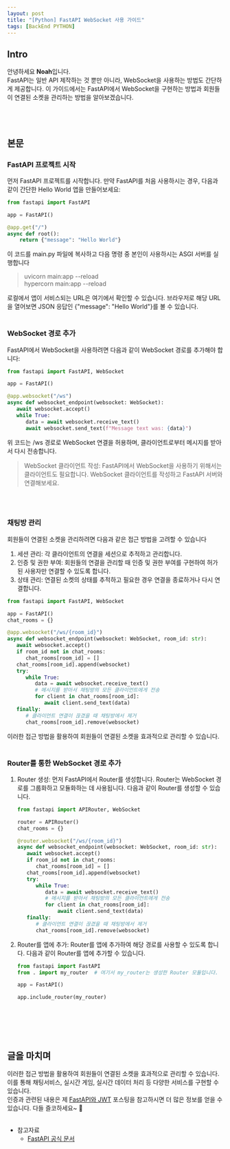 ```yaml
---
layout: post
title: "[Python] FastAPI WebSocket 사용 가이드"
tags: [BackEnd PYTHON]
---
```


## Intro
안녕하세요 **Noah**입니다.<br/>
FastAPI는 일반 API 제작하는 것 뿐만 아니라, WebSocket을 사용하는 방법도 간단하게 제공합니다.
이 가이드에서는 FastAPI에서 WebSocket을 구현하는 방법과 회원들이 연결된 소켓을 관리하는 방법을 알아보겠습니다.
<br/><br/><br/><br/>

## 본문
### FastAPI 프로젝트 시작
먼저 FastAPI 프로젝트를 시작합니다. 만약 FastAPI를 처음 사용하시는 경우, 다음과 같이 간단한 Hello World 앱을 만들어보세요:

```Python
from fastapi import FastAPI

app = FastAPI()

@app.get("/")
async def root():
    return {"message": "Hello World"}
```

이 코드를 main.py 파일에 복사하고 다음 명령 중 본인이 사용하시는 ASGI 서버를 실행합니다
> uvicorn main:app --reload <br/>
> hypercorn main:app --reload

로컬에서 앱이 서비스되는 URL은 여기에서 확인할 수 있습니다. 브라우저로 해당 URL을 열어보면 JSON 응답인 {"message": "Hello World"}를 볼 수 있습니다.
<br/><br/>

### WebSocket 경로 추가
FastAPI에서 WebSocket을 사용하려면 다음과 같이 WebSocket 경로를 추가해야 합니다:
```Python
from fastapi import FastAPI, WebSocket

app = FastAPI()

@app.websocket("/ws")
async def websocket_endpoint(websocket: WebSocket):
   await websocket.accept()
   while True:
      data = await websocket.receive_text()
      await websocket.send_text(f"Message text was: {data}")
```
위 코드는 /ws 경로로 WebSocket 연결을 허용하며, 클라이언트로부터 메시지를 받아서 다시 전송합니다.
> WebSocket 클라이언트 작성: FastAPI에서 WebSocket을 사용하기 위해서는 클라이언트도 필요합니다. WebSocket 클라이언트를 작성하고 FastAPI 서버와 연결해보세요.

<br/><br/>

### 채팅방 관리
회원들이 연결된 소켓을 관리하려면 다음과 같은 접근 방법을 고려할 수 있습니다
1. 세션 관리: 각 클라이언트의 연결을 세션으로 추적하고 관리합니다.
2. 인증 및 권한 부여: 회원들의 연결을 관리할 때 인증 및 권한 부여를 구현하여 허가된 사용자만 연결할 수 있도록 합니다.
3. 상태 관리: 연결된 소켓의 상태를 추적하고 필요한 경우 연결을 종료하거나 다시 연결합니다.
```python
from fastapi import FastAPI, WebSocket

app = FastAPI()
chat_rooms = {}

@app.websocket("/ws/{room_id}")
async def websocket_endpoint(websocket: WebSocket, room_id: str):
   await websocket.accept()
   if room_id not in chat_rooms:
      chat_rooms[room_id] = []
   chat_rooms[room_id].append(websocket)
   try:
      while True:
         data = await websocket.receive_text()
         # 메시지를 받아서 채팅방의 모든 클라이언트에게 전송
         for client in chat_rooms[room_id]:
            await client.send_text(data)
   finally:
      # 클라이언트 연결이 끊겼을 때 채팅방에서 제거
      chat_rooms[room_id].remove(websocket)
```
이러한 접근 방법을 활용하여 회원들이 연결된 소켓을 효과적으로 관리할 수 있습니다.
<br/><br/>

### Router를 통한 WebSocket 경로 추가
1. Router 생성:
   먼저 FastAPI에서 Router를 생성합니다. Router는 WebSocket 경로를 그룹화하고 모듈화하는 데 사용됩니다. 다음과 같이 Router를 생성할 수 있습니다.
   ```Python
   from fastapi import APIRouter, WebSocket
   
   router = APIRouter()
   chat_rooms = {}

   @router.websocket("/ws/{room_id}")
   async def websocket_endpoint(websocket: WebSocket, room_id: str):
      await websocket.accept()
      if room_id not in chat_rooms:
         chat_rooms[room_id] = []
      chat_rooms[room_id].append(websocket)
      try:
         while True:
            data = await websocket.receive_text()
            # 메시지를 받아서 채팅방의 모든 클라이언트에게 전송
            for client in chat_rooms[room_id]:
                await client.send_text(data)
      finally:
         # 클라이언트 연결이 끊겼을 때 채팅방에서 제거
         chat_rooms[room_id].remove(websocket)
   ```

2. Router를 앱에 추가:
   Router를 앱에 추가하여 해당 경로를 사용할 수 있도록 합니다. 다음과 같이 Router를 앱에 추가할 수 있습니다.
   ```Python
   from fastapi import FastAPI
   from . import my_router  # 여기서 my_router는 생성한 Router 모듈입니다.
   
   app = FastAPI()
   
   app.include_router(my_router)
   ```
<br/><br/><br/><br/>

## 글을 마치며
이러한 접근 방법을 활용하여 회원들이 연결된 소켓을 효과적으로 관리할 수 있습니다.
이를 통해 채팅서비스, 실시간 게임, 실시간 데이터 처리 등 다양한 서비스를 구현할 수 있습니다.<br/>
인증과 관련된 내용은 제 [FastAPI와 JWT](https://jd6186.github.io/FastAPI_JWT) 포스팅을 참고하시면 더 많은 정보를 얻을 수 있습니다. 다들 즐코하세요~ 🚀
<br/><br/>

* 참고자료
  * [FastAPI 공식 문서](https://fastapi.tiangolo.com/ko/)
